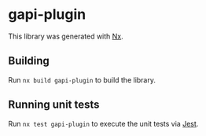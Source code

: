# gapi-plugin

This library was generated with [Nx](https://nx.dev).

## Building

Run `nx build gapi-plugin` to build the library.

## Running unit tests

Run `nx test gapi-plugin` to execute the unit tests via [Jest](https://jestjs.io).
